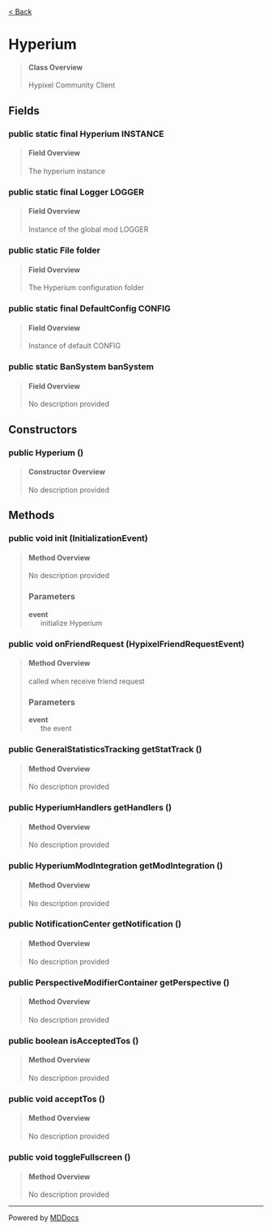 [< Back](README.md)
# Hyperium #
>#### Class Overview ####
>Hypixel Community Client
## Fields ##
### public static final Hyperium INSTANCE ###
>#### Field Overview ####
>The hyperium instance
>
### public static final Logger LOGGER ###
>#### Field Overview ####
>Instance of the global mod LOGGER
>
### public static File folder ###
>#### Field Overview ####
>The Hyperium configuration folder
>
### public static final DefaultConfig CONFIG ###
>#### Field Overview ####
>Instance of default CONFIG
>
### public static BanSystem banSystem ###
>#### Field Overview ####
>No description provided
>
## Constructors ##
### public Hyperium () ###
>#### Constructor Overview ####
>No description provided
>
## Methods ##
### public void init (InitializationEvent) ###
>#### Method Overview ####
>No description provided
>
>### Parameters ###
>**event**<br />
>&nbsp;&nbsp;&nbsp;&nbsp;&nbsp;&nbsp;initialize Hyperium
>
### public void onFriendRequest (HypixelFriendRequestEvent) ###
>#### Method Overview ####
>called when receive friend request
>
>### Parameters ###
>**event**<br />
>&nbsp;&nbsp;&nbsp;&nbsp;&nbsp;&nbsp;the event
>
### public GeneralStatisticsTracking getStatTrack () ###
>#### Method Overview ####
>No description provided
>
### public HyperiumHandlers getHandlers () ###
>#### Method Overview ####
>No description provided
>
### public HyperiumModIntegration getModIntegration () ###
>#### Method Overview ####
>No description provided
>
### public NotificationCenter getNotification () ###
>#### Method Overview ####
>No description provided
>
### public PerspectiveModifierContainer getPerspective () ###
>#### Method Overview ####
>No description provided
>
### public boolean isAcceptedTos () ###
>#### Method Overview ####
>No description provided
>
### public void acceptTos () ###
>#### Method Overview ####
>No description provided
>
### public void toggleFullscreen () ###
>#### Method Overview ####
>No description provided
>

---
Powered by [MDDocs](https://github.com/VRCube/MDDocs)